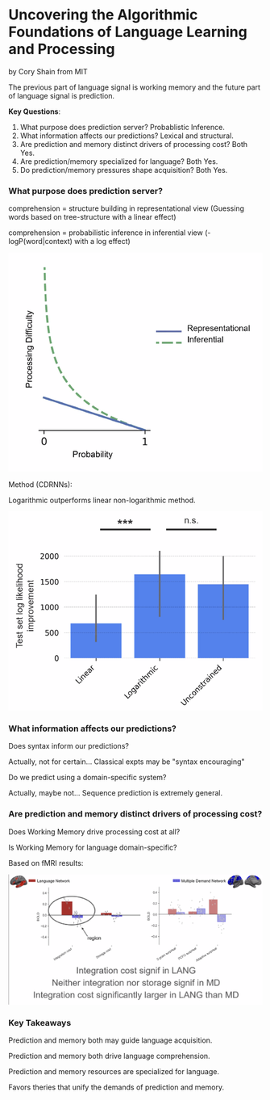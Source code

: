# Uncovering the Algorithmic Foundations of Language Learning and Processing

by Cory Shain from MIT



The previous part of language signal is working memory and the future part of language signal is prediction.

**Key Questions**:

1. What purpose does prediction server? Probablistic Inference.
2. What information affects our predictions? Lexical and structural.
3. Are prediction and memory distinct drivers of processing cost? Both Yes.
4. Are prediction/memory specialized for language? Both Yes.
5. Do prediction/memory pressures shape acquisition? Both Yes.



### What purpose does prediction server?

comprehension = structure building in representational view (Guessing words based on tree-structure with a linear effect)

comprehension = probabilistic inference in inferential view (-logP(word|context) with a log effect)

![截屏2023-02-06 12.44.49](./files/cory1.png)

Method (CDRNNs):

Logarithmic outperforms linear non-logarithmic method.

![截屏2023-02-06 12.54.03](./files/cory2.png)

### What information affects our predictions? 

Does syntax inform our predictions?

Actually, not for certain... Classical expts may be "syntax encouraging"

Do we predict using a domain-specific system?

Actually, maybe not... Sequence prediction is extremely general.



### Are prediction and memory distinct drivers of processing cost?

Does Working Memory drive processing cost at all?

Is Working Memory for language domain-specific?

Based on fMRI results:

![截屏2023-02-06 13.14.49](./files/cory3.png)

### Key Takeaways

Prediction and memory both may guide language acquisition.

Prediction and memory both drive language comprehension.

Prediction and memory resources are specialized for language.

Favors theries that unify the demands of prediction and memory.